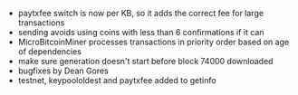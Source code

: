 * paytxfee switch is now per KB, so it adds the correct fee for large transactions
* sending avoids using coins with less than 6 confirmations if it can
* MicroBitcoinMiner processes transactions in priority order based on age of dependencies
* make sure generation doesn't start before block 74000 downloaded
* bugfixes by Dean Gores
* testnet, keypoololdest and paytxfee added to getinfo

